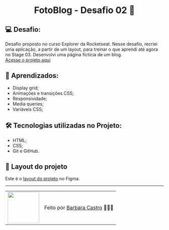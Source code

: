 <h1 align="center">FotoBlog - Desafio 02 📸</h1>

## 💻 Desafio:

Desafio proposto no curso Explorer da Rocketseat.
Nesse desafio, recriei uma aplicação, a partir de um layout, para treinar o que aprendi até agora no Stage 03.
Desenvolvi uma página fictícia de um blog.
</br>
<a href="https://foto-blog.netlify.app/">
  Acesse o projeto aqui
</a>

## 🤯 Aprendizados:

- Display grid;
- Animações e transições CSS;
- Responsividade;
- Media queries;
- Variáveis CSS;

## 🛠 Tecnologias utilizadas no Projeto:

- HTML;
- CSS;
- Git e GitHub.

## 🎨 Layout do projeto

Este é o [layout do projeto](https://www.figma.com/file/gRDkiBuVmJLZTxN6bA4NoP/Fotoblog-%E2%80%A2-Projeto-Explorer-(Community)?node-id=201%3A95&mode=dev) no Figma.

---

<table align="center">
  <tr>
    <td>
      <img src="https://github.com/barbcastro.png" width="100px" />
    </td>
    <td>
      Feito por <a href="https://github.com/barbcastro">Barbara Castro</a> 🙋🏽‍♀️
    </td>
  </tr>
</table>
